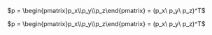 $p = \begin{pmatrix}p_x\\p_y\\p_z\end{pmatrix} = (p_x\ p_y\ p_z)^T$

$`p = \begin{pmatrix}p_x\\p_y\\p_z\end{pmatrix} = (p_x\ p_y\ p_z)^T`$
